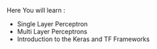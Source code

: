 Here You will learn : 
- Single Layer Perceptron
- Multi Layer Perceptrons
- Introduction to the Keras and TF Frameworks
